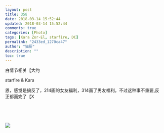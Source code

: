 ```yaml
---
layout: post
title: 358
date: 2018-03-14 15:52:44
updated: 2018-03-14 15:52:44
comments: true
categories: [Photo]
tags: [Kara Zor-El, starfire, DC]
permalink: "2433ed_1270ca47"
author: "猫厨"
description: ""
toc: true
---
```


<p>白情节相关【大约</p> 
<p>starfire &amp; Kara </p> 
<p>恩，感觉是搞反了，214画的女友福利，314画了男友福利。不过这种事不重要,反正都画完了【X</p> 
<p><br /></p> 
<p><br /></p>

![](/img/img_cVZNdzJtQk9JV2VDbkpxT29BKzBGekZGbFZQajBJUTlXTlhoZ0M4aVJqV29BWDgwRHowSzBnPT0.jpg)